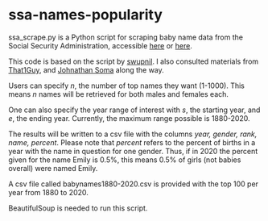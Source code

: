 # ssa-names-popularity
ssa_scrape.py is a Python script for scraping baby name data from the Social Security Administration, accessible [here](https://www.ssa.gov/OACT/babynames/index.html) or [here](https://www.ssa.gov/cgi-bin/popularnames.cgi).

This code is based on the script by [swupnil](https://github.com/swupnil/2014-ssa-scraper/blob/master/ssa_scraper.py). I also consulted materials from [That1Guy](https://stackoverflow.com/questions/17220997/a-presumably-basic-web-scraping-of-http-www-ssa-gov-cgi-bin-popularnames-cgi/17221642), and [Johnathan Soma](http://jonathansoma.com/lede/foundations/classes/friday%20sessions/advanced-scraping-form-submissions-completed/) along the way.

Users can specify _n_, the number of top names they want (1-1000). This means _n_ names will be retrieved for both males and females each.

One can also specify the year range of interest with _s_, the starting year, and _e_, the ending year. Currently, the maximum range possible is 1880-2020.

The results will be written to a csv file with the columns _year, gender, rank, name, percent_. Please note that _percent_ refers to the percent of births in a year with the name in question for one gender. Thus, if in 2020 the percent given for the name Emily is 0.5%, this means 0.5% of girls (not babies overall) were named Emily.

A csv file called babynames1880-2020.csv is provided with the top 100 per year from 1880 to 2020.

BeautifulSoup is needed to run this script.
